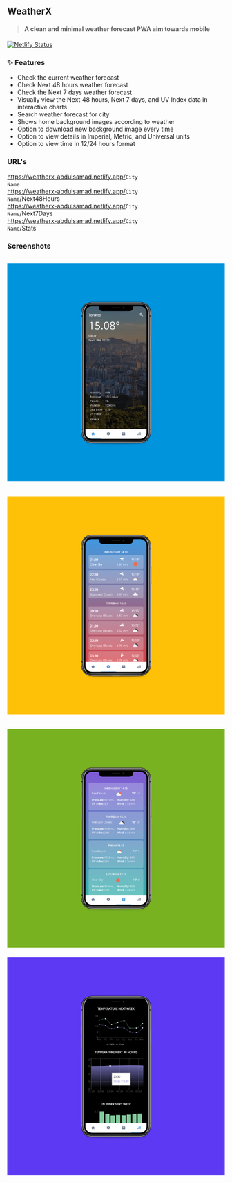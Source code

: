 ## WeatherX

> #### A clean and minimal weather forecast PWA aim towards mobile

[![Netlify Status](https://api.netlify.com/api/v1/badges/24388ee8-9efc-4a0e-a1c9-a98bc5011275/deploy-status)](https://app.netlify.com/sites/weatherx-abdulsamad/deploys)

### :sparkles: Features

- Check the current weather forecast
- Check Next 48 hours weather forecast
- Check the Next 7 days weather forecast
- Visually view the Next 48 hours, Next 7 days, and UV Index data in interactive charts
- Search weather forecast for city
- Shows home background images according to weather
- Option to download new background image every time
- Option to view details in Imperial, Metric, and Universal units
- Option to view time in 12/24 hours format

### URL's

https://weatherx-abdulsamad.netlify.app/<code>City Name</code> <br>
https://weatherx-abdulsamad.netlify.app/<code>City Name</code>/Next48Hours <br>
https://weatherx-abdulsamad.netlify.app/<code>City Name</code>/Next7Days <br>
https://weatherx-abdulsamad.netlify.app/<code>City Name</code>/Stats <br>

### Screenshots

## [![weatherx app screenshot](readme/home-screenshot.png 'Home')](https://weatherx-abdulsamad.netlify.app/Toronto)

## [![weatherx app screenshot](readme/next48hours-screenshot.png 'Next 48 Hours')](https://weatherx-abdulsamad.netlify.app/Toronto/Next48Hours)

## [![weatherx app screenshot](readme/next7days-screenshot.png 'Next 7 Days')](https://weatherx-abdulsamad.netlify.app/Toronto/Next7Days)

[![weatherx app screenshot](readme/stats-screenshot.png 'Stats')](https://weatherx-abdulsamad.netlify.app/Toronto/Stats)
